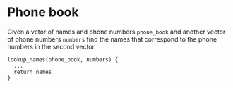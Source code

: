 # Phone book

Given a vetor of names and phone numbers `phone_book` and another vector of phone numbers `numbers` find the names that correspond to the phone numbers in the second vector.

```
lookup_names(phone_book, numbers) {
  ...
  return names
}
```
